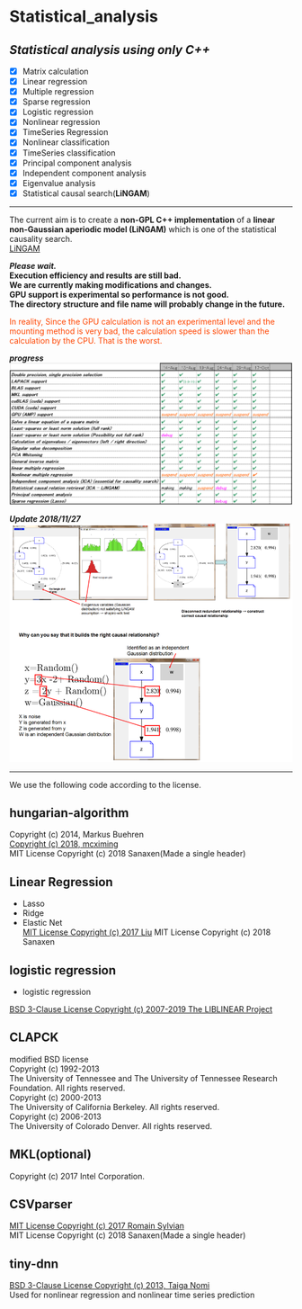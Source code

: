 # Statistical_analysis

## *Statistical analysis using only C++*

- [x] Matrix calculation
- [x] Linear regression
- [x] Multiple regression
- [x] Sparse regression
- [x] Logistic regression
- [x] Nonlinear regression
- [x] TimeSeries Regression
- [x] Nonlinear classification
- [x] TimeSeries classification
- [x] Principal component analysis
- [x] Independent component analysis
- [x] Eigenvalue analysis
- [x] Statistical causal search(**LiNGAM**)

----
The current aim is to create a **non-GPL C++ implementation** of a **linear non-Gaussian aperiodic model (LiNGAM)** which is one of the statistical causality search.  
[LiNGAM](https://github.com/Sanaxen/Statistical_analysis/blob/exsamle/LiNGAM/LiNGAM_md/LiNGAM.md)

***Please wait.***  
**Execution efficiency and results are still bad.**  
**We are currently making modifications and changes.**  
**GPU support is experimental so performance is not good.**  
**The directory structure and file name will probably change in the future.**  

<font color="OrangeRed">
In reality,
Since the GPU calculation is not an experimental level and the mounting method is very bad, the calculation speed is slower than the calculation by the CPU. That is the worst.
</font>

***progress***
<img src="./images/progress.png"/> 

***Update 2018/11/27***
<img src="./images/LiNGAM_update1.png"/> 

----
We use the following code according to the license.


## hungarian-algorithm
Copyright (c) 2014, Markus Buehren  
[Copyright (c) 2018, mcximing](https://github.com/mcximing/hungarian-algorithm-cpp)  
MIT License Copyright (c) 2018 Sanaxen(Made a single header) 

## Linear Regression
* Lasso 
* Ridge 
* Elastic Net  
[MIT License Copyright (c) 2017 Liu](https://github.com/WiseDoge/liblm)
MIT License Copyright (c) 2018 Sanaxen

## logistic regression
* logistic regression 

[BSD 3-Clause License Copyright (c) 2007-2019 The LIBLINEAR Project](hhttps://github.com/cjlin1/liblinear)


## CLAPCK  
modified BSD license  
Copyright (c) 1992-2013  
The University of Tennessee and The University of Tennessee Research Foundation.  All rights reserved.  
Copyright (c) 2000-2013  
The University of California Berkeley. All rights reserved.  
Copyright (c) 2006-2013  
The University of Colorado Denver.  All rights reserved. 

## MKL(optional)
Copyright (c) 2017 Intel Corporation.

## CSVparser
[MIT License Copyright (c) 2017 Romain Sylvian](https://github.com/MyBoon/CSVparser)  
MIT License Copyright (c) 2018 Sanaxen(Made a single header)

## tiny-dnn
[BSD 3-Clause License Copyright (c) 2013, Taiga Nomi](https://github.com/tiny-dnn/tiny-dnn)  
Used for nonlinear regression and nonlinear time series prediction

